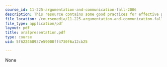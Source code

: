 ```yaml
---
course_id: 11-225-argumentation-and-communication-fall-2006
description: This resource contains some good practices for effective presentation.
file_location: /coursemedia/11-225-argumentation-and-communication-fall-2006/5f622468937e59000ff4730f6a12cb25_oralpresentation.pdf
file_type: application/pdf
layout: pdf
title: oralpresentation.pdf
type: course
uid: 5f622468937e59000ff4730f6a12cb25

---
```

None